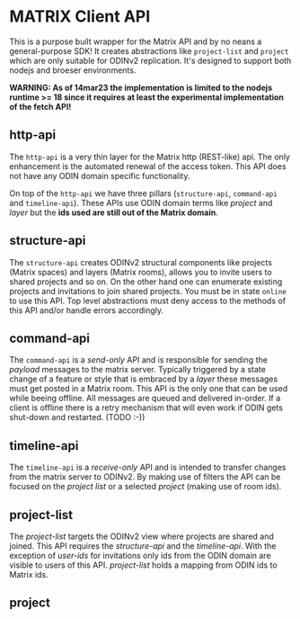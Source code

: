 # MATRIX Client API

This is a purpose built wrapper for the Matrix API and by no neans a general-purpose SDK! It creates abstractions like `project-list` and `project` which are only suitable for ODINv2 replication. It's designed to support both nodejs and broeser environments.

__WARNING: As of 14mar23 the implementation is limited to the nodejs runtime >= 18 since it requires at least the experimental implementation of the fetch API!__

## http-api
The `http-api` is a very thin layer for the Matrix http (REST-like) api. The only enhancement is the automated renewal of the access token. This API does not have any ODIN domain specific functionality.

On top of the `http-api` we have three pillars (`structure-api`, `command-api` and `timeline-api`). These APIs use ODIN domain terms like _project_ and _layer_ but the __ids used are still out of the Matrix domain__.

## structure-api

The `structure-api` creates ODINv2 structural components like projects (Matrix spaces) and layers (Matrix rooms), allows you to invite users to shared projects and so on. On the other hand one can enumerate existing  projects and invitations to join shared projects. You must be in state `online` to use this API. Top level abstractions must deny access to the methods of this API and/or handle errors accordingly.

## command-api

The `command-api` is a _send-only_ API and is responsible for sending the _payload_ messages to the matrix server. Typically triggered by a state change of a feature or style that is embraced by a _layer_ these messages must get posted in a Matrix room.
This API is the only one that can be used while beeing offline. All messages are queued and delivered in-order. If a client is offline there is a retry mechanism that will even work if ODIN gets shut-down and restarted. (TODO :-))

## timeline-api

The `timeline-api` is a _receive-only_ API and is intended to transfer changes from the matrix server to ODINv2. By making use of filters the API can be focused on the _project list_ or a selected _project_ (making use of room ids).

## project-list

The _project-list_ targets the ODINv2 view where projects are shared and joined. This API requires the _structure-api_ and the _timeline-api_. With the exception of _user-ids_ for invitations only ids from the ODIN domain are visible to users of this API. _project-list_ holds a mapping from ODIN ids to Matrix ids.

## project